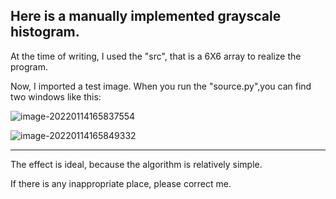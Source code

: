 ## Here is a manually implemented grayscale histogram.

At the time of writing, I used the "src", that is a 6X6 array to realize the program.

Now, I imported a test image. When you run the "source.py",you can find two windows like this:

![image-20220114165837554](C:\Users\19749\AppData\Roaming\Typora\typora-user-images\image-20220114165837554.png)

 <This is the drawing result of calling the function directly>

![image-20220114165849332](C:\Users\19749\AppData\Roaming\Typora\typora-user-images\image-20220114165849332.png)

<This is what I did manually.>

---

The effect is ideal, because the algorithm is relatively simple. 

If there is any inappropriate place, please correct me.